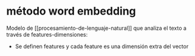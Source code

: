 # método word embedding
Modelo de [[procesamiento-de-lenguaje-natural]] que analiza el texto a través de features-dimensiones:

- Se definen features y cada feature es una dimensión extra del vector